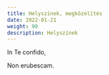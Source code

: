 ```yaml
---
title: Helyszínek, megközelítés
date: 2022-01-21
weight: 90
description: Helyszínek
---
```





 In Te confido,

 Non erubescam.